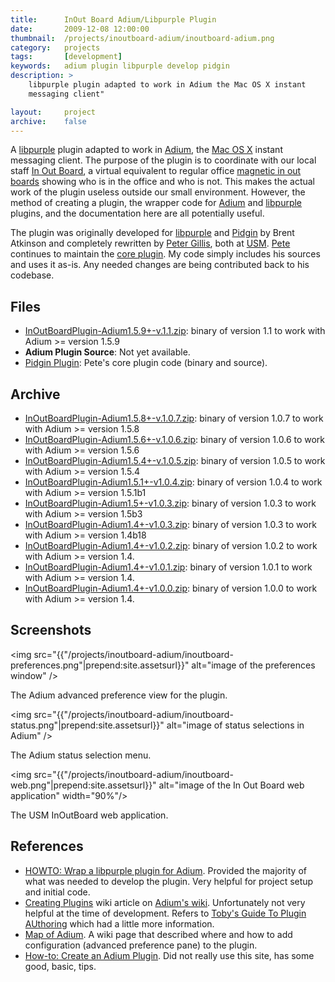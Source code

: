 ```yaml
---
title:      InOut Board Adium/Libpurple Plugin
date:       2009-12-08 12:00:00
thumbnail:  /projects/inoutboard-adium/inoutboard-adium.png
category:   projects
tags:       [development]
keywords:   adium plugin libpurple develop pidgin
description: >
    libpurple plugin adapted to work in Adium the Mac OS X instant
    messaging client"

layout:     project
archive:    false
---
```

A <a
href="http://developer.pidgin.im/wiki/WhatIsLibpurple">libpurple</a>
plugin adapted to work in <a href="http://adium.im/">Adium</a>, the <a
href="http://www.apple.com/macosx/">Mac OS X</a> instant messaging
client. The purpose of the plugin is to coordinate with our local staff
<a href="http://webapp.usm.maine.edu/InOutBoard">In Out Board</a>, a
virtual equivalent to regular office <a
href="http://www.google.com/search?q=magnetic+in+out+board">magnetic in
out boards</a> showing who is in the office and who is not. This makes
the actual work of the plugin useless outside our small environment.
However, the method of creating a plugin, the wrapper code for <a
href="http://adium.im/">Adium</a> and <a
href="http://developer.pidgin.im/wiki/WhatIsLibpurple">libpurple</a>
plugins, and the documentation here are all potentially useful.


The plugin was originally developed for <a
href="http://developer.pidgin.im/wiki/WhatIsLibpurple">libpurple</a> and
<a href="http://www.pidgin.im/">Pidgin</a> by Brent Atkinson and
completely rewritten by <a
href="http://people.usm.maine.edu/pgillis/">Peter Gillis</a>, both at <a
href="http://usm.maine.edu/">USM</a>. <a
href="http://people.usm.maine.edu/pgillis/">Pete</a> continues to
maintain the <a href="http://people.usm.maine.edu/pgillis/pidgin/">core
plugin</a>. My code simply includes his sources and uses it as-is. Any
needed changes are being contributed back to his codebase.

## Files

* [InOutBoardPlugin-Adium1.5.9+-v.1.1.zip]({{"/projects/inoutboard-adium/InOutBoardPlugin-Adium1.5.9+-v.1.1.zip"|prepend:site.filesurl}}): binary of version 1.1 to work with Adium >= version 1.5.9
* <b>Adium Plugin Source</b>: Not yet available.
* <a href="http://people.usm.maine.edu/pgillis/pidgin/">Pidgin Plugin</a>: Pete's core plugin code (binary and source).

## Archive

* [InOutBoardPlugin-Adium1.5.8+-v.1.0.7.zip]({{"/projects/inoutboard-adium/InOutBoardPlugin-Adium1.5.8+-v.1.0.7.zip"|prepend:site.filesurl}}): binary of version 1.0.7 to work with Adium >= version 1.5.8
* [InOutBoardPlugin-Adium1.5.6+-v.1.0.6.zip]({{"/projects/inoutboard-adium/InOutBoardPlugin-Adium1.5.6+-v.1.0.6.zip"|prepend:site.filesurl}}): binary of version 1.0.6 to work with Adium >= version 1.5.6
* [InOutBoardPlugin-Adium1.5.4+-v.1.0.5.zip]({{"/projects/inoutboard-adium/InOutBoardPlugin-Adium1.5.4+-v.1.0.5.zip"|prepend:site.filesurl}}): binary of version 1.0.5 to work with Adium >= version 1.5.4
* [InOutBoardPlugin-Adium1.5.1+-v1.0.4.zip]({{"/projects/inoutboard-adium/InOutBoardPlugin-Adium1.5.1+-v1.0.4.zip"|prepend:site.filesurl}}): binary of version 1.0.4 to work with Adium >= version 1.5.1b1
* [InOutBoardPlugin-Adium1.5+-v1.0.3.zip]({{"/projects/inoutboard-adium/InOutBoardPlugin-Adium1.5+-v1.0.3.zip"|prepend:site.filesurl}}): binary of version 1.0.3 to work with Adium >= version 1.5b3
* [InOutBoardPlugin-Adium1.4+-v1.0.3.zip]({{"/projects/inoutboard-adium/InOutBoardPlugin-Adium1.4+-v1.0.3.zip"|prepend:site.filesurl}}): binary of version 1.0.3 to work with Adium >= version 1.4b18
* [InOutBoardPlugin-Adium1.4+-v1.0.2.zip]({{"/projects/inoutboard-adium/InOutBoardPlugin-Adium1.4+-v1.0.2.zip"|prepend:site.filesurl}}): binary of version 1.0.2 to work with Adium >= version 1.4.
* [InOutBoardPlugin-Adium1.4+-v1.0.1.zip]({{"/projects/inoutboard-adium/InOutBoardPlugin-Adium1.4+-v1.0.1.zip"|prepend:site.filesurl}}): binary of version 1.0.1 to work with Adium >= version 1.4.
* [InOutBoardPlugin-Adium1.4+-v1.0.0.zip]({{"/projects/inoutboard-adium/InOutBoardPlugin-Adium1.4+-v1.0.0.zip"|prepend:site.filesurl}}): binary of version 1.0.0 to work with Adium >= version 1.4.

## Screenshots

<img src="{{"/projects/inoutboard-adium/inoutboard-preferences.png"|prepend:site.assetsurl}}" alt="image of the preferences window" />

The Adium advanced preference view for the plugin.

<img src="{{"/projects/inoutboard-adium/inoutboard-status.png"|prepend:site.assetsurl}}" alt="image of status selections in Adium" />

The Adium status selection menu.

<img src="{{"/projects/inoutboard-adium/inoutboard-web.png"|prepend:site.assetsurl}}" alt="image of the In Out Board web application" width="90%"/>

The USM InOutBoard web application.

## References

* <a href="http://rampion.blogspot.com/2008/09/howto-wrap-libpurple-plugin-for-adium.html">HOWTO: Wrap a libpurple plugin for Adium</a>. Provided the majority of what was needed to develop the plugin. Very helpful for project setup and initial code.
* <a href="http://trac.adium.im/wiki/CreatingPlugins">Creating Plugins</a> wiki article on <a href="http://trac.adium.im/wiki/">Adium's wiki</a>. Unfortunately not very helpful at the time of development. Refers to <a href="http://trac.adium.im/wiki/TobysGuideToPluginAuthoring">Toby's Guide To Plugin AUthoring</a> which had a little more information.
* <a href="http://trac.adium.im/wiki/MapOfAdium">Map of Adium</a>. A wiki page that described where and how to add configuration (advanced preference pane) to the plugin.
* <a href="http://fadeover.org/blog/archives/25">How-to: Create an Adium Plugin</a>. Did not really use this site, has some good, basic, tips.
